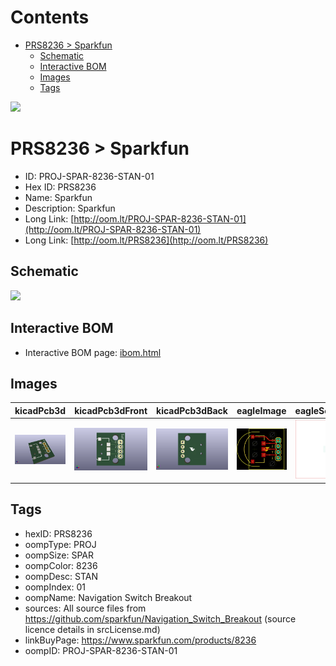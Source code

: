 



Contents
========

* [PRS8236 > Sparkfun](#prs8236--sparkfun)
	* [Schematic](#schematic)
	* [Interactive BOM](#interactive-bom)
	* [Images](#images)
	* [Tags](#tags)
  
![][im]
# PRS8236 > Sparkfun

- ID: PROJ-SPAR-8236-STAN-01
- Hex ID: PRS8236
- Name: Sparkfun
- Description: Sparkfun
- Long Link: [http://oom.lt/PROJ-SPAR-8236-STAN-01](http://oom.lt/PROJ-SPAR-8236-STAN-01)
- Long Link: [http://oom.lt/PRS8236](http://oom.lt/PRS8236)

## Schematic
  
![][schem]
## Interactive BOM

- Interactive BOM page: [ibom.html](https://htmlpreview.github.io/?https://github.com/oomlout/oomlout_OOMP_projects/blob/main/PROJ-SPAR-8236-STAN-01/kicad/bom/ibom.html)

## Images
  
  

|kicadPcb3d|kicadPcb3dFront|kicadPcb3dBack|eagleImage|eagleSchemImage|
| :---: | :---: | :---: | :---: | :---: |
|[![kicadPcb3d](kicadPcb3d_140.png)](kicadPcb3d.png)|[![kicadPcb3dFront](kicadPcb3dFront_140.png)](kicadPcb3dFront.png)|[![kicadPcb3dBack](kicadPcb3dBack_140.png)](kicadPcb3dBack.png)|[![eagleImage](eagleImage_140.png)](eagleImage.png)|[![eagleSchemImage](eagleSchemImage_140.png)](eagleSchemImage.png)|

## Tags

- hexID: PRS8236
- oompType: PROJ
- oompSize: SPAR
- oompColor: 8236
- oompDesc: STAN
- oompIndex: 01
- oompName: Navigation Switch Breakout
- sources: All source files from https://github.com/sparkfun/Navigation_Switch_Breakout (source licence details in srcLicense.md)
- linkBuyPage: https://www.sparkfun.com/products/8236
- oompID: PROJ-SPAR-8236-STAN-01



[im]: kicadPcb3d_450.png
[schem]: eagleSchemImage.png
